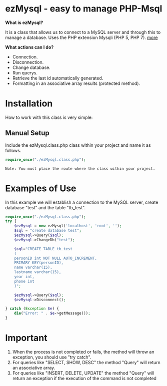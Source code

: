 ezMysql - easy to manage PHP-Msql
=================================

**What is ezMysql?**

It is a class that allows us to connect to a MySQL server and through this to manage a database.
Uses the PHP extension Mysqli (PHP 5, PHP 7). [more](http://php.net/manual/es/book.mysqli.php)

**What actions can I do?**
	
* Connection.
* Disconnection.
* Change database.
* Run querys.
* Retrieve the last id automatically generated.
* Formatting in an associative array results (protected method).

Installation
============

How to work with this class is very simple:

Manual Setup
------------

Include the ezMysql.class.php class within your project and name it as follows.
~~~php
require_once("./ezMysql.class.php");
~~~
`Note: You must place the route where the class within your project.`

Examples of Use
===============

In this example we will establish a connection to the MySQL server, create database "test" and the table "tb_test".

~~~php
require_once("./ezMysql.class.php");
try {
	$ezMysql = new ezMysql('localhost', 'root', '');
	$sql = "create database test";
	$ezMysql->Query($sql);
	$ezMysql->ChangeDb("test");

	$sql="CREATE TABLE tb_test
	(
	personID int NOT NULL AUTO_INCREMENT,
	PRIMARY KEY(personID),
	name varchar(15),
	lastname varchar(15),
	year int,
	phone int
	)";

	$ezMysql->Query($sql);
	$ezMysql->Disconnect();	

} catch (Exception $e) {
	die("Error: " . $e->getMessage());
}
~~~	

Important
=========

1. When the process is not completed or fails, the method will throw an exception, you should use "try catch".
2. For queries like "SELECT, SHOW, DESC" the method "Query" will return an associative array.
3. For queries like "INSERT, DELETE, UPDATE" the method "Query" will return an exception if the execution of the command is not completed